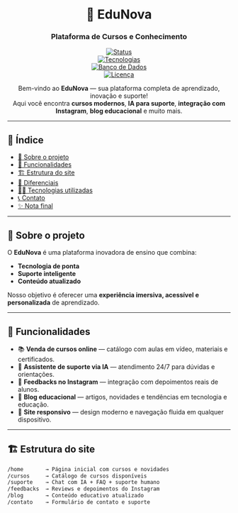 <div align="center">

# 🌟 EduNova  
### Plataforma de Cursos e Conhecimento  

[![Status](https://img.shields.io/badge/status-em%20desenvolvimento-yellow)]()  
[![Tecnologias](https://img.shields.io/badge/stack-Vue.js%20|%20React%20|%20PHP%20|%20Laravel-blue)]()  
[![Banco de Dados](https://img.shields.io/badge/database-MySQL%20|%20PostgreSQL-lightgrey)]()  
[![Licença](https://img.shields.io/badge/license-MIT-green)]()  

Bem-vindo ao **EduNova** — sua plataforma completa de aprendizado, inovação e suporte!  
Aqui você encontra **cursos modernos**, **IA para suporte**, **integração com Instagram**, **blog educacional** e muito mais.  

</div>

---

## 📌 Índice  

- [🚀 Sobre o projeto](#-sobre-o-projeto)  
- [🎯 Funcionalidades](#-funcionalidades)  
- [🏗️ Estrutura do site](#️-estrutura-do-site)  
- [🔑 Diferenciais](#-diferenciais)  
- [🧑‍💻 Tecnologias utilizadas](#-tecnologias-utilizadas)  
- [📞 Contato](#-contato)  
- [✨ Nota final](#-nota-final)  

---

## 🚀 Sobre o projeto  

O **EduNova** é uma plataforma inovadora de ensino que combina:  
- **Tecnologia de ponta**  
- **Suporte inteligente**  
- **Conteúdo atualizado**  

Nosso objetivo é oferecer uma **experiência imersiva, acessível e personalizada** de aprendizado.  

---

## 🎯 Funcionalidades  

- 📚 **Venda de cursos online** — catálogo com aulas em vídeo, materiais e certificados.  
- 🤖 **Assistente de suporte via IA** — atendimento 24/7 para dúvidas e orientações.  
- 💬 **Feedbacks no Instagram** — integração com depoimentos reais de alunos.  
- 📝 **Blog educacional** — artigos, novidades e tendências em tecnologia e educação.  
- 📱 **Site responsivo** — design moderno e navegação fluida em qualquer dispositivo.  

---

## 🏗️ Estrutura do site  

```bash
/home       → Página inicial com cursos e novidades
/cursos     → Catálogo de cursos disponíveis
/suporte    → Chat com IA + FAQ + suporte humano
/feedbacks  → Reviews e depoimentos do Instagram
/blog       → Conteúdo educativo atualizado
/contato    → Formulário de contato e suporte
